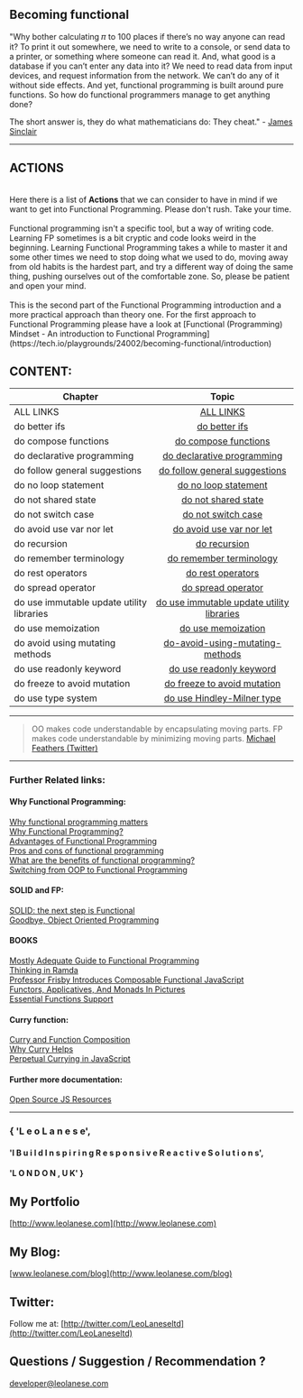 ## Becoming functional


"Why bother calculating 𝜋 to 100 places if there’s no way anyone can read it? To print it out somewhere, we need to write to a console, or send data to a printer, or something where someone can read it. And, what good is a database if you can’t enter any data into it? We need to read data from input devices, and request information from the network. We can’t do any of it without side effects. And yet, functional programming is built around pure functions. So how do functional programmers manage to get anything done?

The short answer is, they do what mathematicians do: They cheat." - [James Sinclair](https://jrsinclair.com/)

---
## ACTIONS

<br />
Here there is a list of <b>Actions</b> that we can consider to have in mind if we want to get into Functional Programming.
Please don't rush. Take your time. 
<br/><br/>
Functional programming isn't a specific tool, but a way of writing code. Learning FP sometimes is a bit cryptic and code looks weird in the beginning. Learning Functional Programming takes a while to master it and some other times we need to stop doing what we used to do, moving away from old habits is the hardest part, and try a different way of doing the same thing, pushing ourselves out of the comfortable zone. So, please be patient and open your mind. <br/>
<br />
This is the second part of the Functional Programming introduction and a more practical approach than theory one. For the first approach to Functional Programming please have a look at [Functional (Programming) Mindset - An introduction to Functional Programming](https://tech.io/playgrounds/24002/becoming-functional/introduction)

<br />


## CONTENT:

| Chapter        | Topic       
| ------------- |:----------------:|
| ALL LINKS |[ALL LINKS](https://github.com/leolanese/Becoming-Functional/tree/master/markdowns)|
| do better ifs    | [do better ifs](https://github.com/leolanese/Becoming-Functional/blob/master/markdowns/do-better-ifs.md)|
| do compose functions     | [do compose functions](https://github.com/leolanese/Becoming-Functional/blob/master/markdowns/do-compose.functions.md)|
| do declarative programming | [do declarative programming](https://github.com/leolanese/Becoming-Functional/blob/master/markdowns/do-declarative-programming.md)|
| do follow general suggestions |[do follow general suggestions](https://github.com/leolanese/Becoming-Functional/blob/master/markdowns/do-follow-general-suggestions.md)|
| do no loop statement |[do no loop statement](https://github.com/leolanese/Becoming-Functional/blob/master/markdowns/do-no-loop-statement.md)|
| do not shared state |[do not shared state](https://github.com/leolanese/Becoming-Functional/blob/master/markdowns/do-not-shared-state.md)|
| do not switch case |[do not switch case](https://github.com/leolanese/Becoming-Functional/blob/master/markdowns/do-not-switch-case.md)|
| do avoid use var nor let |[do avoid use var nor let](https://github.com/leolanese/Becoming-Functional/blob/master/markdowns/do-avoid-use-var-nor-let.md)|
| do recursion |[do recursion](https://github.com/leolanese/Becoming-Functional/blob/master/markdowns/do-recursion.md)|
| do remember terminology |[do remember terminology](https://github.com/leolanese/Becoming-Functional/blob/master/markdowns/do-remember-terminology.md)|
| do rest operators |[do rest operators](https://github.com/leolanese/Becoming-Functional/blob/master/markdowns/do-rest-operators.md)|
| do spread operator |[do spread operator](https://github.com/leolanese/Becoming-Functional/blob/master/markdowns/do-spread-operator.md)|
| do use immutable update utility libraries |[do use immutable update utility libraries](https://github.com/leolanese/Becoming-Functional/blob/master/markdowns/do-use-immutable-update-utility-libraries.md)|
| do use memoization |[do use memoization](https://github.com/leolanese/Becoming-Functional/blob/master/markdowns/do-use-memoization.md)
| do avoid using mutating methods |[do-avoid-using-mutating-methods](https://github.com/leolanese/Becoming-Functional/blob/master/markdowns/do-avoid-using-mutating-methods.md)|
| do use readonly keyword |[do use readonly keyword](https://github.com/leolanese/Becoming-Functional/blob/master/markdowns/do-use-readonly-keyword.md)|
|do freeze to avoid mutation | [do freeze to avoid mutation](https://github.com/leolanese/Becoming-Functional/blob/master/markdowns/do-freeze.md)|
|do use type system| [do use Hindley-Milner type](https://github.com/leolanese/Becoming-Functional/blob/master/markdowns/do-type.md)|


---

>OO makes code understandable by encapsulating moving parts. FP makes code understandable by minimizing moving parts.
[Michael Feathers (Twitter)](https://twitter.com/mfeathers/status/29581296216?lang=en)

---

### Further Related links:
#### Why Functional Programming:
[Why functional programming matters](https://hackernoon.com/why-functional-programming-matters-c647f56a7691)<br/>
[Why Functional Programming?](https://purelyfunctional.tv/article/why-functional-programming/)<br/>
[Advantages of Functional Programming](https://blog.codeship.com/advantages-of-functional-programming/)<br/>
[Pros and cons of functional programming](https://itnext.io/pros-and-cons-of-functional-programming-32cdf527e1c2)<br/>
[What are the benefits of functional programming?](https://stackoverflow.com/questions/128057/what-are-the-benefits-of-functional-programming/128128#128128)<br/>
[Switching from OOP to Functional Programming](https://medium.com/@olxc/switching-from-oop-to-functional-programming-4187698d4d3)<br/>

#### SOLID and FP:
[SOLID: the next step is Functional](https://blog.ploeh.dk/2014/03/10/solid-the-next-step-is-functional/)<br/>
[Goodbye, Object Oriented Programming](https://medium.com/@cscalfani/goodbye-object-oriented-programming-a59cda4c0e53)<br/>

#### BOOKS
[Mostly Adequate Guide to Functional Programming](https://mostly-adequate.gitbooks.io/mostly-adequate-guide/)<br/>
[Thinking in Ramda](http://randycoulman.com/blog/categories/thinking-in-ramda/)<br/>
[Professor Frisby Introduces Composable Functional JavaScript](https://egghead.io/courses/professor-frisby-introduces-composable-functional-javascript)<br/>
[Functors, Applicatives, And Monads In Pictures](http://adit.io/posts/2013-04-17-functors,_applicatives,_and_monads_in_pictures.html)<br/>
[Essential Functions Support](https://mostly-adequate.gitbooks.io/mostly-adequate-guide/appendix_a.html)<br/>

#### Curry function:
[Curry and Function Composition](https://medium.com/javascript-scene/curry-and-function-composition-2c208d774983)<br/>
[Why Curry Helps](https://hughfdjackson.com/javascript/why-curry-helps/)<br/>
[Perpetual Currying in JavaScript](https://codeburst.io/perpetual-currying-in-javascript-5ae1c749adc5)<br/>


#### Further more documentation:
[Open Source JS Resources](https://github.com/leolanese/Open-Source-JS-Resources)

---

### { 'L e o   L a n e s e',

#### 'I  B u i l d   I n s p i r i n g   R e s p o n s i v e   R e a c t i v e  S o l u t i o n s',

#### 'L O N D O N ,  U K' }

## My Portfolio
[http://www.leolanese.com](http://www.leolanese.com)  


## My Blog:
[www.leolanese.com/blog](http://www.leolanese.com/blog)  


## Twitter:

Follow me at:
[http://twitter.com/LeoLaneseltd](http://twitter.com/LeoLaneseltd)  


## Questions / Suggestion / Recommendation ?
[developer@leolanese.com](developer@leolanese.com)

